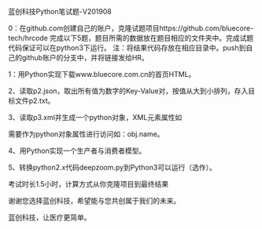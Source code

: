 蓝创科技Python笔试题-V201908

0：在github.com创建自己的账户，克隆试题项目https://github.com/bluecore-tech/hrcode 完成以下5题，题目所需的数据放在题目相应的文件夹中。完成试题代码保证可以在python3下运行。
    注：将结果代码存放在相应目录中。push到自己的github账户的分支中，并将链接发给HR。

1：用Python实现下载www.bluecore.com.cn的首页HTML。

2、读取p2.json，取出所有值为数字的Key-Value对，按值从大到小排列，存入目标文件p2.txt。

3、读取p3.xml并生成一个python对象，XML元素属性如<p name="Mike">需要作为python对象属性进行访问如：obj.name。

4、用Python实现一个生产者与消费者模型。

5、转换python2.x代码deepzoom.py到Python3可以运行（选作）。

考试时长1.5小时，计算方式从你克隆项目到最终结果

谢谢您选择蓝创科技，希望能与您共创属于我们的未来。

蓝创科技，让医疗更简单。

